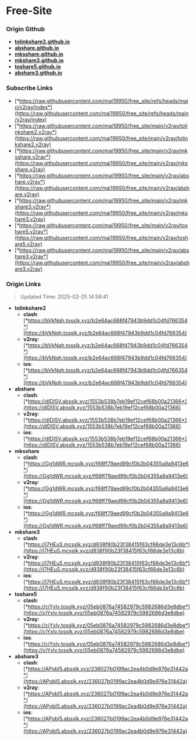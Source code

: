 # Free-Site

### Origin Github

- [**tolinkshare2.github.io**](https://github.com/tolinkshare2/tolinkshare2.github.io)
- [**abshare.github.io**](https://github.com/abshare/abshare.github.io)
- [**mksshare.github.io**](https://github.com/mksshare/mksshare.github.io)
- [**mkshare3.github.io**](https://github.com/mkshare3/mkshare3.github.io)
- [**toshare5.github.io**](https://github.com/toshare5/toshare5.github.io)
- [**abshare3.github.io**](https://github.com/abshare3/abshare3.github.io)

### Subscribe Links

- [*https://raw.githubusercontent.com/mai19950/free_site/refs/heads/main/v2ray/index*](https://raw.githubusercontent.com/mai19950/free_site/refs/heads/main/v2ray/index)
- [*https://raw.githubusercontent.com/mai19950/free_site/main/v2ray/tolinkshare2.v2ray*](https://raw.githubusercontent.com/mai19950/free_site/main/v2ray/tolinkshare2.v2ray)
- [*https://raw.githubusercontent.com/mai19950/free_site/main/v2ray/mksshare.v2ray*](https://raw.githubusercontent.com/mai19950/free_site/main/v2ray/mksshare.v2ray)
- [*https://raw.githubusercontent.com/mai19950/free_site/main/v2ray/abshare.v2ray*](https://raw.githubusercontent.com/mai19950/free_site/main/v2ray/abshare.v2ray)
- [*https://raw.githubusercontent.com/mai19950/free_site/main/v2ray/mkshare3.v2ray*](https://raw.githubusercontent.com/mai19950/free_site/main/v2ray/mkshare3.v2ray)
- [*https://raw.githubusercontent.com/mai19950/free_site/main/v2ray/toshare5.v2ray*](https://raw.githubusercontent.com/mai19950/free_site/main/v2ray/toshare5.v2ray)
- [*https://raw.githubusercontent.com/mai19950/free_site/main/v2ray/abshare3.v2ray*](https://raw.githubusercontent.com/mai19950/free_site/main/v2ray/abshare3.v2ray)

### Origin Links

> Updated Time: 2025-02-25 14:59:41

- **tolinkshare2**
  - **clash**: [*https://bVkNqh.tosslk.xyz/b2e64ac668f47943b9dd1c04fd766354*](https://bVkNqh.tosslk.xyz/b2e64ac668f47943b9dd1c04fd766354)
  - **v2ray**: [*https://bVkNqh.tosslk.xyz/b2e64ac668f47943b9dd1c04fd766354*](https://bVkNqh.tosslk.xyz/b2e64ac668f47943b9dd1c04fd766354)
  - **ios**: [*https://bVkNqh.tosslk.xyz/b2e64ac668f47943b9dd1c04fd766354*](https://bVkNqh.tosslk.xyz/b2e64ac668f47943b9dd1c04fd766354)
- **abshare**
  - **clash**: [*https://dIDlSV.absslk.xyz/1553b538b7eb19ef12cef68b00a21366*](https://dIDlSV.absslk.xyz/1553b538b7eb19ef12cef68b00a21366)
  - **v2ray**: [*https://dIDlSV.absslk.xyz/1553b538b7eb19ef12cef68b00a21366*](https://dIDlSV.absslk.xyz/1553b538b7eb19ef12cef68b00a21366)
  - **ios**: [*https://dIDlSV.absslk.xyz/1553b538b7eb19ef12cef68b00a21366*](https://dIDlSV.absslk.xyz/1553b538b7eb19ef12cef68b00a21366)
- **mksshare**
  - **clash**: [*https://Gg1dWR.mcsslk.xyz/f68ff79aed99cf0b2b04355a9a9413e6*](https://Gg1dWR.mcsslk.xyz/f68ff79aed99cf0b2b04355a9a9413e6)
  - **v2ray**: [*https://Gg1dWR.mcsslk.xyz/f68ff79aed99cf0b2b04355a9a9413e6*](https://Gg1dWR.mcsslk.xyz/f68ff79aed99cf0b2b04355a9a9413e6)
  - **ios**: [*https://Gg1dWR.mcsslk.xyz/f68ff79aed99cf0b2b04355a9a9413e6*](https://Gg1dWR.mcsslk.xyz/f68ff79aed99cf0b2b04355a9a9413e6)
- **mkshare3**
  - **clash**: [*https://I7HEuS.mcsslk.xyz/d938f90b23f38415f63cf66de3e13c6b*](https://I7HEuS.mcsslk.xyz/d938f90b23f38415f63cf66de3e13c6b)
  - **v2ray**: [*https://I7HEuS.mcsslk.xyz/d938f90b23f38415f63cf66de3e13c6b*](https://I7HEuS.mcsslk.xyz/d938f90b23f38415f63cf66de3e13c6b)
  - **ios**: [*https://I7HEuS.mcsslk.xyz/d938f90b23f38415f63cf66de3e13c6b*](https://I7HEuS.mcsslk.xyz/d938f90b23f38415f63cf66de3e13c6b)
- **toshare5**
  - **clash**: [*https://cjYxIv.tosslk.xyz/05eb0876a74582979c5982686d3e8dbe*](https://cjYxIv.tosslk.xyz/05eb0876a74582979c5982686d3e8dbe)
  - **v2ray**: [*https://cjYxIv.tosslk.xyz/05eb0876a74582979c5982686d3e8dbe*](https://cjYxIv.tosslk.xyz/05eb0876a74582979c5982686d3e8dbe)
  - **ios**: [*https://cjYxIv.tosslk.xyz/05eb0876a74582979c5982686d3e8dbe*](https://cjYxIv.tosslk.xyz/05eb0876a74582979c5982686d3e8dbe)
- **abshare3**
  - **clash**: [*https://APobI5.absslk.xyz/236027b0199ac2ea4b0d9e976e31442a*](https://APobI5.absslk.xyz/236027b0199ac2ea4b0d9e976e31442a)
  - **v2ray**: [*https://APobI5.absslk.xyz/236027b0199ac2ea4b0d9e976e31442a*](https://APobI5.absslk.xyz/236027b0199ac2ea4b0d9e976e31442a)
  - **ios**: [*https://APobI5.absslk.xyz/236027b0199ac2ea4b0d9e976e31442a*](https://APobI5.absslk.xyz/236027b0199ac2ea4b0d9e976e31442a)
